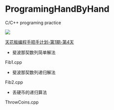 # ProgramingHandByHand
C/C++ programing practice

![](http://upload-images.jianshu.io/upload_images/145902-8eb2a909aefac2e9.jpg?imageMogr2/auto-orient/strip%7CimageView2/2/w/1240/format/jpg)

[天花板编程手把手计划-第1期-第4天](http://www.jianshu.com/p/cc312e23ed69)

- 斐波那契数列简单解法

Fib1.cpp

- 斐波那契数列递归解法

Fib2.cpp

- 丢硬币的递归算法

ThrowCoins.cpp

